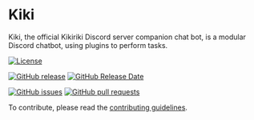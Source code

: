# Kiki

Kiki, the official Kikiriki Discord server companion chat bot, is a modular Discord chatbot, using plugins to perform tasks.

[![License](https://img.shields.io/github/license/matootie/kiki)](https://raw.githubusercontent.com/matootie/kiki/master/LICENSE)

[![GitHub release](https://img.shields.io/github/release/matootie/kiki)](https://github.com/matootie/kiki/releases/latest)
[![GitHub Release Date](https://img.shields.io/github/release-date/matootie/kiki)](https://github.com/matootie/kiki/releases/latest)

[![GitHub issues](https://img.shields.io/github/issues/matootie/kiki)](https://github.com/matootie/kiki/issues)
[![GitHub pull requests](https://img.shields.io/github/issues-pr/matootie/kiki)](https://github.com/matootie/kiki/pulls)

To contribute, please read the [contributing guidelines](CONTRIBUTING.md).
